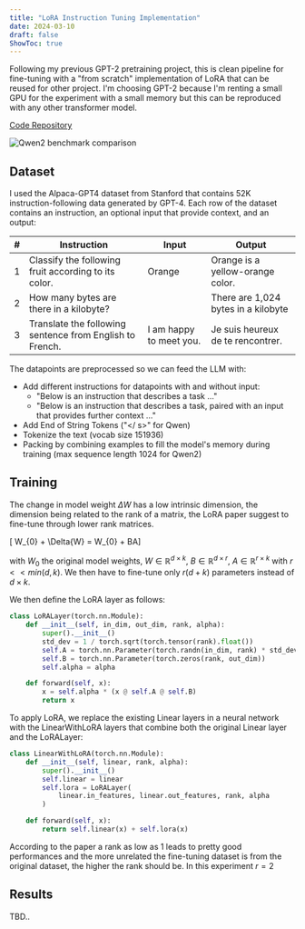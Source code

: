 ```yaml
---
title: "LoRA Instruction Tuning Implementation"
date: 2024-03-10
draft: false
ShowToc: true
---
```

Following my previous GPT-2 pretraining project, this is clean pipeline for fine-tuning with a "from scratch" implementation of LoRA that can be reused for other project. I'm choosing GPT-2 because I'm renting a small GPU for the experiment with a small memory but this can be reproduced with any other transformer model.

[Code Repository](https://github.com/JulienRineau/gpt2-workflow)


![Qwen2 benchmark comparison](/img/qwen-rlhf/qwen2-benchmark.jpg)

## Dataset
I used the Alpaca-GPT4 dataset from Stanford that contains 52K instruction-following data generated by GPT-4. Each row of the dataset contains an instruction, an optional input that provide context, and an output:

| # | Instruction                                              | Input                     | Output                                       |
|---|----------------------------------------------------------|---------------------------|----------------------------------------------|
| 1 | Classify the following fruit according to its color.     | Orange                    | Orange is a yellow-orange color.             |
| 2 | How many bytes are there in a kilobyte?                  |                           | There are 1,024 bytes in a  kilobyte         |
| 3 | Translate the following sentence from English to French. | I am happy to meet you.   | Je suis heureux de te rencontrer.            |

The datapoints are preprocessed so we can feed the LLM with:
- Add different instructions for datapoints with and without input:
    - "Below is an instruction that describes a task ..."
    - "Below is an instruction that describes a task, paired with an input that provides further context ..."
- Add End of String Tokens (\"</ s>" for Qwen)
- Tokenize the text (vocab size 151936)
- Packing by combining examples to fill the model's memory during training (max sequence length 1024 for Qwen2)

## Training

The change in model weight $\Delta{W}$ has a low intrinsic dimension, the dimension being related to the rank of a matrix, the LoRA paper suggest to fine-tune through lower rank matrices.

\[ W_{0} + \Delta{W} = W_{0} + BA\]

with $W_{0}$ the original model weights, $W \in \mathbb{R}^{d\times k}$, $B \in \mathbb{R}^{d\times r}$, $A \in \mathbb{R}^{r\times k}$ with $r < < min\left ( d, k \right )$. We then have to fine-tune only $r(d+k)$ parameters instead of $d\times k$.

We then define the  LoRA layer as follows:

```python
class LoRALayer(torch.nn.Module):
    def __init__(self, in_dim, out_dim, rank, alpha):
        super().__init__()
        std_dev = 1 / torch.sqrt(torch.tensor(rank).float())
        self.A = torch.nn.Parameter(torch.randn(in_dim, rank) * std_dev)
        self.B = torch.nn.Parameter(torch.zeros(rank, out_dim))
        self.alpha = alpha

    def forward(self, x):
        x = self.alpha * (x @ self.A @ self.B)
        return x
```

To apply LoRA, we replace the existing Linear layers in a neural network with the LinearWithLoRA layers that combine both the original Linear layer and the LoRALayer:

```python
class LinearWithLoRA(torch.nn.Module):
    def __init__(self, linear, rank, alpha):
        super().__init__()
        self.linear = linear
        self.lora = LoRALayer(
            linear.in_features, linear.out_features, rank, alpha
        )

    def forward(self, x):
        return self.linear(x) + self.lora(x)
```

According to the paper a rank as low as 1 leads to pretty good performances and the more unrelated the fine-tuning dataset is from the original dataset, the higher the rank should be. In this experiment $r=2$


## Results
TBD..
